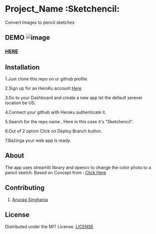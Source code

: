 # Project_Name :Sketchencil:
Convert Images to pencil sketches

## DEMO ![image](https://img.shields.io/badge/version-1.0.0-yellowgreen.svg)

###  [HERE]( https://sketchencil.herokuapp.com/)

## Installation
1.Just clone this repo on ur github profile.

2.Sign up for an HeroKu account [Here](https://www.heroku.com/)

3.Go to your Dashboard and create a new app let the default serever location be US.

4.Connect your github with Heroku authenticate it.

5.Search for the repo name , Here in this case it's "Sketchencil".

6.Out of 2 option Click on Deploy Branch button.

7.Bazinga your web app is ready.


## About
The app uses streamlit library and opencv to change the color photo to a pencil sketch.
Based on Concept from : [Click Here](https://bit.ly/2Uv8QZm)
## Contributing
1. [Anurag Singhania](https://github.com/itzanuragsinghania)


## License
Distributed under the MIT License. [LICENSE](LICENSCE)
